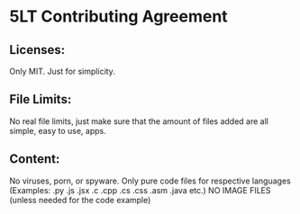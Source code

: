 # 5LT Contributing Agreement
## Licenses:
Only MIT. Just for simplicity.
## File Limits:
No real file limits, just make sure that the amount of files added are all simple, easy to use, apps.
## Content:
No viruses, porn, or spyware. Only pure code files for respective languages (Examples: .py .js .jsx .c .cpp .cs .css .asm .java etc.) NO IMAGE FILES (unless needed for the code example)
